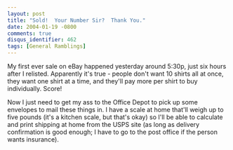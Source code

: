 ```yaml
---
layout: post
title: "Sold!  Your Number Sir?  Thank You."
date: 2004-01-19 -0800
comments: true
disqus_identifier: 462
tags: [General Ramblings]
---
```

My first ever sale on eBay happened yesterday around 5:30p, just six
hours after I relisted. Apparently it's true - people don't want 10
shirts all at once, they want one shirt at a time, and they'll pay more
per shirt to buy individually. Score!
 
 Now I just need to get my ass to the Office Depot to pick up some
envelopes to mail these things in. I have a scale at home that'll weigh
up to five pounds (it's a kitchen scale, but that's okay) so I'll be
able to calculate and print shipping at home from the USPS site (as long
as delivery confirmation is good enough; I have to go to the post office
if the person wants insurance).
